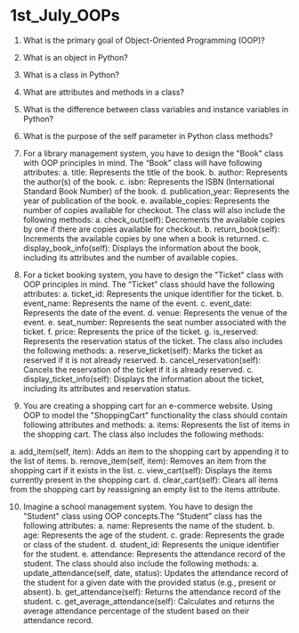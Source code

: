 # 1st_July_OOPs
1. What is the primary goal of Object-Oriented Programming (OOP)?
2. What is an object in Python?
3. What is a class in Python?
4. What are attributes and methods in a class?
5. What is the difference between class variables and instance variables in Python?
6. What is the purpose of the self parameter in Python class methods?
7. For a library management system, you have to design the "Book" class with OOP
principles in mind. The “Book” class will have following attributes:
a. title: Represents the title of the book.
b. author: Represents the author(s) of the book.
c. isbn: Represents the ISBN (International Standard Book Number) of the book.
d. publication_year: Represents the year of publication of the book.
e. available_copies: Represents the number of copies available for checkout.
The class will also include the following methods:
a. check_out(self): Decrements the available copies by one if there are copies
available for checkout.
b. return_book(self): Increments the available copies by one when a book is
returned.
c. display_book_info(self): Displays the information about the book, including its
attributes and the number of available copies.

8. For a ticket booking system, you have to design the "Ticket" class with OOP
principles in mind. The “Ticket” class should have the following attributes:
a. ticket_id: Represents the unique identifier for the ticket.
b. event_name: Represents the name of the event.
c. event_date: Represents the date of the event.
d. venue: Represents the venue of the event.
e. seat_number: Represents the seat number associated with the ticket.
f. price: Represents the price of the ticket.
g. is_reserved: Represents the reservation status of the ticket.
The class also includes the following methods:
a. reserve_ticket(self): Marks the ticket as reserved if it is not already reserved.
b. cancel_reservation(self): Cancels the reservation of the ticket if it is already
reserved.
c. display_ticket_info(self): Displays the information about the ticket, including its
attributes and reservation status.

9. You are creating a shopping cart for an e-commerce website. Using OOP to model
the "ShoppingCart" functionality the class should contain following attributes and
methods:
a. items: Represents the list of items in the shopping cart.
The class also includes the following methods:

a. add_item(self, item): Adds an item to the shopping cart by appending it to the
list of items.
b. remove_item(self, item): Removes an item from the shopping cart if it exists in
the list.
c. view_cart(self): Displays the items currently present in the shopping cart.
d. clear_cart(self): Clears all items from the shopping cart by reassigning an
empty list to the items attribute.

10. Imagine a school management system. You have to design the "Student" class using
OOP concepts.The “Student” class has the following attributes:
a. name: Represents the name of the student.
b. age: Represents the age of the student.
c. grade: Represents the grade or class of the student.
d. student_id: Represents the unique identifier for the student.
e. attendance: Represents the attendance record of the student.
The class should also include the following methods:
a. update_attendance(self, date, status): Updates the attendance record of the
student for a given date with the provided status (e.g., present or absent).
b. get_attendance(self): Returns the attendance record of the student.
c. get_average_attendance(self): Calculates and returns the average
attendance percentage of the student based on their attendance record.
